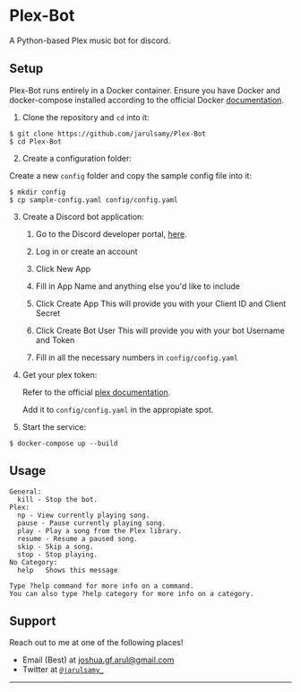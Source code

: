 # Plex-Bot

A Python-based Plex music bot for discord.

## Setup

Plex-Bot runs entirely in a Docker container. Ensure you have Docker and docker-compose installed according to the official Docker [documentation](https://docs.docker.com/get-docker/).

1.  Clone the repository and `cd` into it:

```
$ git clone https://github.com/jarulsamy/Plex-Bot
$ cd Plex-Bot
```

2. Create a configuration folder:

Create a new `config` folder and copy the sample config file into it:

```
$ mkdir config
$ cp sample-config.yaml config/config.yaml
```

3.  Create a Discord bot application:

    1. Go to the Discord developer portal, [here](https://discord.com/developers/applications).

    2. Log in or create an account

    3. Click New App

    4. Fill in App Name and anything else you'd like to include

    5. Click Create App
        This will provide you with your Client ID and Client Secret

    6. Click Create Bot User
        This will provide you with your bot Username and Token

    7. Fill in all the necessary numbers in `config/config.yaml`

4. Get your plex token:

   Refer to the official [plex documentation](https://support.plex.tv/articles/204059436-finding-an-authentication-token-x-plex-token/).

   Add it to `config/config.yaml` in the appropiate spot.

5. Start the service:

```
$ docker-compose up --build
```

## Usage

```
General:
  kill - Stop the bot.
Plex:
  np - View currently playing song.
  pause - Pause currently playing song.
  play - Play a song from the Plex library.
  resume - Resume a paused song.
  skip - Skip a song.
  stop - Stop playing.
​No Category:
  help   Shows this message

Type ?help command for more info on a command.
You can also type ?help category for more info on a category.
```

## Support

Reach out to me at one of the following places!

-   Email (Best) at joshua.gf.arul@gmail.com
-   Twitter at <a href="http://twitter.com/jarulsamy_" target="_blank">`@jarulsamy_`</a>

* * *

